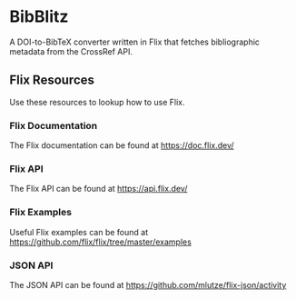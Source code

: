 # BibBlitz

A DOI-to-BibTeX converter written in Flix that fetches bibliographic metadata from the CrossRef API.

## Flix Resources

Use these resources to lookup how to use Flix.

### Flix Documentation

The Flix documentation can be found at https://doc.flix.dev/

### Flix API

The Flix API can be found at https://api.flix.dev/

### Flix Examples

Useful Flix examples can be found at https://github.com/flix/flix/tree/master/examples

### JSON API

The JSON API can be found at https://github.com/mlutze/flix-json/activity
